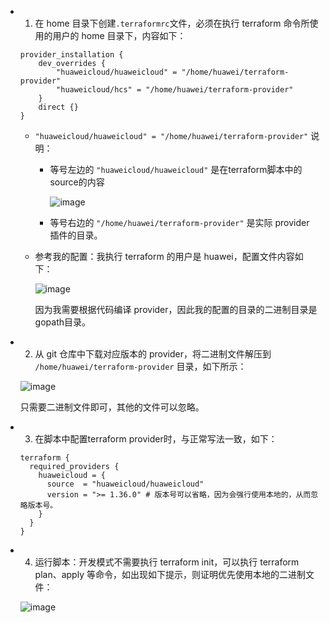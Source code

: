 - 1. 在 home 目录下创建`.terraformrc`文件，必须在执行 terraform 命令所使用的用户的 home 目录下，内容如下：

  ```
  provider_installation {
      dev_overrides {
          "huaweicloud/huaweicloud" = "/home/huawei/terraform-provider"
          "huaweicloud/hcs" = "/home/huawei/terraform-provider"
      }
      direct {}
  }
  ```

  + `"huaweicloud/huaweicloud" = "/home/huawei/terraform-provider"` 说明：
  
    * 等号左边的 `"huaweicloud/huaweicloud"` 是在terraform脚本中的source的内容
    
       ![image](https://github.com/user-attachments/assets/486312e4-82ad-4e26-9323-8d898b395860)
      
    * 等号右边的 `"/home/huawei/terraform-provider"` 是实际 provider 插件的目录。


  + 参考我的配置：我执行 terraform 的用户是 huawei，配置文件内容如下：
  
    ![image](https://github.com/user-attachments/assets/501b6d2e-3354-402f-bbaa-0f288ad6653d)
  
    因为我需要根据代码编译 provider，因此我的配置的目录的二进制目录是gopath目录。

- 2. 从 git 仓库中下载对应版本的 provider，将二进制文件解压到 `/home/huawei/terraform-provider` 目录，如下所示：

  ![image](https://github.com/user-attachments/assets/dc0924e1-cc30-461b-88a9-1545616b7546)

  只需要二进制文件即可，其他的文件可以忽略。

- 3. 在脚本中配置terraform provider时，与正常写法一致，如下：

  ```
  terraform {
    required_providers {
      huaweicloud = {
        source  = "huaweicloud/huaweicloud"
        version = ">= 1.36.0" # 版本号可以省略，因为会强行使用本地的，从而忽略版本号。
      }
    }
  }
  ```
- 4. 运行脚本：开发模式不需要执行 terraform init，可以执行 terraform plan、apply 等命令，如出现如下提示，则证明优先使用本地的二进制文件：
     
  ![image](https://github.com/user-attachments/assets/865537d6-6d2a-4d11-894c-9d36cc7130d3)


